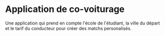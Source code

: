 # Application de co-voiturage
Une application qui prend en compte l'école de l'étudiant, la ville du départ et le tarif du conducteur pour créer des matchs personalisés.

